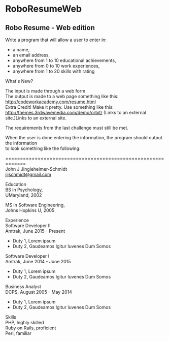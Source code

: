 # RoboResumeWeb
## Robo Resume - Web edition
  
Write a program that will allow a user to enter in:  
- a name,  
- an email address,  
- anywhere from 1 to 10 educational achievements,  
- anywhere from 0 to 10 work experiences,  
- anywhere from 1 to 20 skills with rating  
  
What's New?  
  
The input is made through a web form  
The output is made to a web page something like this: http://codeworkacademy.com/resume.html  
Extra Credit!  Make it pretty. Use something like this: http://themes.3rdwavemedia.com/demo/orbit/ (Links to an external site.)Links to an external site.  
  
The requirements from the last challenge must still be met.  
  
When the user is done entering the information, the program should output the information  
to look something like the following:  
  
=============================================================  
John J Jingleheimer-Schmidt  
jjjschmidt@gmail.com  
  
Education  
BS in Psychology,  
UMaryland, 2002  
  
MS in Software Engineering,  
Johns Hopkins U, 2005  
  
Experience  
Software Developer II  
Amtrak, June 2015 - Present  
- Duty 1, Lorem ipsum  
- Duty 2, Gaudeamos Igitur Iuvenes Dum Somos  
  
Software Developer I  
Amtrak, June 2014 - June 2015  
- Duty 1, Lorem ipsum  
- Duty 2, Gaudeamos Igitur Iuvenes Dum Somos  
  
Business Analyst  
DCPS, August 2005 - May 2014  
- Duty 1, Lorem ipsum  
- Duty 2, Gaudeamos Igitur Iuvenes Dum Somos  
  
Skills  
PHP, highly skilled  
Ruby on Rails, proficient  
Perl, familiar  
  
